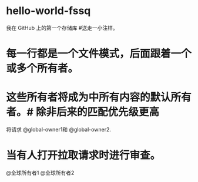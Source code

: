 # hello-world-fssq
我在 GitHub 上的第一个存储库
#送走一小注样。
# 每一行都是一个文件模式，后面跟着一个或多个所有者。
# 这些所有者将成为中所有内容的默认所有者。# 除非后来的匹配优先级更高
将请求 @global-owner1和 @global-owner2.
# 当有人打开拉取请求时进行审查。
@全球所有者1 @全球所有者2
